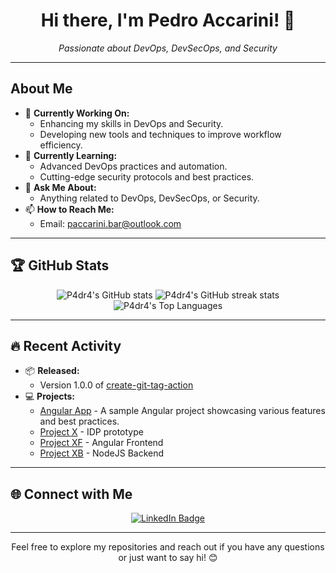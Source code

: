 <h1 align="center">Hi there, I'm Pedro Accarini! 👋</h1>

<p align="center">
  <em>Passionate about DevOps, DevSecOps, and Security</em>
</p>

---

## About Me
- 🔭 **Currently Working On:** 
  - Enhancing my skills in DevOps and Security.
  - Developing new tools and techniques to improve workflow efficiency.
- 🌱 **Currently Learning:** 
  - Advanced DevOps practices and automation.
  - Cutting-edge security protocols and best practices.
- 💬 **Ask Me About:** 
  - Anything related to DevOps, DevSecOps, or Security.
- 📫 **How to Reach Me:** 
  - Email: [paccarini.bar@outlook.com](mailto:paccarini.bar@outlook.com)

---

## 🏆 GitHub Stats
<p align="center">
  <img src="https://github-readme-stats.vercel.app/api?username=P4dr4&show_icons=true&theme=radical" alt="P4dr4's GitHub stats">
  <img src="https://github-readme-streak-stats.herokuapp.com/?user=P4dr4&theme=radical" alt="P4dr4's GitHub streak stats">
  <img src="https://github-readme-stats.vercel.app/api/top-langs/?username=P4dr4&layout=compact&theme=radical" alt="P4dr4's Top Languages">
</p>

---

## 🔥 Recent Activity
- 📦 **Released:** 
  - Version 1.0.0 of [create-git-tag-action](https://github.com/P4dr4/create-git-tag-action)
- 💻 **Projects:** 
  - [Angular App](https://github.com/P4dr4/angular-app) - A sample Angular project showcasing various features and best practices.
  - [Project X](https://github.com/P4dr4/projectX) - IDP prototype
  - [Project XF](https://github.com/P4dr4/projectXF) - Angular Frontend
  - [Project XB](https://github.com/P4dr4/projectXF) - NodeJS Backend

---

## 🌐 Connect with Me
<p align="center">
  <a href="https://www.linkedin.com/in/pedro-accarini-b8bbb61b4/">
    <img src="https://img.shields.io/badge/LinkedIn-0077B5?style=for-the-badge&logo=linkedin&logoColor=white" alt="LinkedIn Badge">
  </a>
</p>

---

<p align="center">
  Feel free to explore my repositories and reach out if you have any questions or just want to say hi! 😊
</p>
